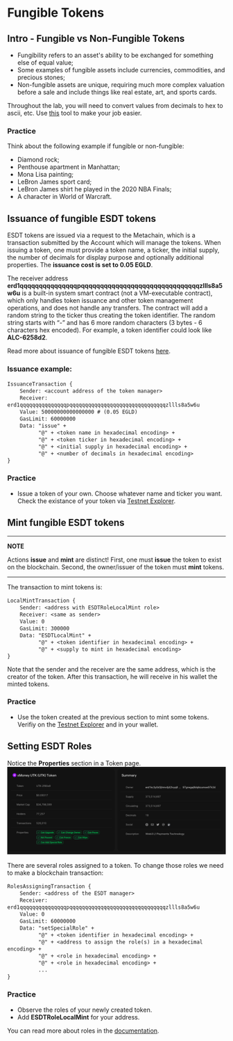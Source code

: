 # Fungible Tokens

## Intro - Fungible vs Non-Fungible Tokens

* Fungibility refers to an asset's ability to be exchanged for something else of equal value;
* Some examples of fungible assets include currencies, commodities, and precious stones;
* Non-fungible assets are unique, requiring much more complex valuation before a sale and include things like real estate, art, and sports cards.

Throughout the lab, you will need to convert values from decimals to hex to ascii, etc. Use [this](https://utils.multiversx.com/converters) tool to make your job easier.

### Practice

Think about the following example if fungible or non-fungible:

* Diamond rock;
* Penthouse apartment in Manhattan;
* Mona Lisa painting;
* LeBron James sport card;
* LeBron James shirt he played in the 2020 NBA Finals;
* A character in World of Warcraft.

## Issuance of fungible ESDT tokens

ESDT tokens are issued via a request to the Metachain, which is a transaction submitted by the Account which will manage the tokens. When issuing a token, one must provide a token name, a ticker, the initial supply, the number of decimals for display purpose and optionally additional properties. The **issuance cost is set to 0.05 EGLD**.

The receiver address **erd1qqqqqqqqqqqqqqqpqqqqqqqqqqqqqqqqqqqqqqqqqqqqqqqzllls8a5w6u** is a built-in system smart contract (not a VM-executable contract), which only handles token issuance and other token management operations, and does not handle any transfers. The contract will add a random string to the ticker thus creating the token identifier. The random string starts with “-” and has 6 more random characters (3 bytes - 6 characters hex encoded). For example, a token identifier could look like **ALC-6258d2**.

Read more about issuance of fungible ESDT tokens [here](https://docs.multiversx.com/tokens/esdt-tokens#issuance-of-fungible-esdt-tokens).

### Issuance example:
```
IssuanceTransaction {
    Sender: <account address of the token manager>
    Receiver: erd1qqqqqqqqqqqqqqqpqqqqqqqqqqqqqqqqqqqqqqqqqqqqqqqzllls8a5w6u
    Value: 50000000000000000 # (0.05 EGLD)
    GasLimit: 60000000
    Data: "issue" +
          "@" + <token name in hexadecimal encoding> +
          "@" + <token ticker in hexadecimal encoding> +
          "@" + <initial supply in hexadecimal encoding> +
          "@" + <number of decimals in hexadecimal encoding>
}
```

### Practice

* Issue a token of your own. Choose whatever name and ticker you want. Check the existance of your token via [Testnet Explorer](https://testnet-explorer.multiversx.com/).


## Mint fungible ESDT tokens

---
**NOTE**

Actions **issue** and **mint** are distinct! First, one must **issue** the token to exist on the blockchain. Second, the owner/issuer of the token must **mint** tokens.

---

The transaction to mint tokens is:
```
LocalMintTransaction {
    Sender: <address with ESDTRoleLocalMint role>
    Receiver: <same as sender>
    Value: 0
    GasLimit: 300000
    Data: "ESDTLocalMint" +
          "@" + <token identifier in hexadecimal encoding> +
          "@" + <supply to mint in hexadecimal encoding>
}
```

Note that the sender and the receiver are the same address, which is the creator of the token.
After this transaction, he will receive in his wallet the minted tokens.

### Practice

* Use the token created at the previous section to mint some tokens. Verifiy on the [Testnet Explorer](https://testnet-explorer.multiversx.com/) and in your wallet.

## Setting ESDT Roles

Notice the **Properties** section in a Token page.
![UTK tokens](../media/utk.png)

There are several roles assigned to a token. 
To change those roles we need to make a blockchain transaction:
```
RolesAssigningTransaction {
    Sender: <address of the ESDT manager>
    Receiver: erd1qqqqqqqqqqqqqqqpqqqqqqqqqqqqqqqqqqqqqqqqqqqqqqqzllls8a5w6u
    Value: 0
    GasLimit: 60000000
    Data: "setSpecialRole" +
          "@" + <token identifier in hexadecimal encoding> +
          "@" + <address to assign the role(s) in a hexadecimal encoding> +
          "@" + <role in hexadecimal encoding> +
          "@" + <role in hexadecimal encoding> +
          ...
}
```

### Practice

* Observe the roles of your newly created token.
* Add **ESDTRoleLocalMint** for your address.


You can read more about roles in the [documentation](https://docs.multiversx.com/tokens/esdt-tokens/#setting-and-unsetting-special-roles).
